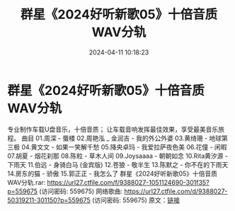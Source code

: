 ﻿---
title: 群星《2024好听新歌05》十倍音质WAV分轨
date: 2024-04-11 10:18:23
categories: WAV车载音乐、镜像
tags: 华语中文
---
# 群星《2024好听新歌05》十倍音质WAV分轨

专业制作车载U盘音乐，十倍音质；
让车载音响发挥最佳效果，享受最美音乐旅程。
曲目
01.周深 - 蜃楼
02.周艳泓 _ 金润吉 - 我的外公外婆
03.黄绮珊 - 地球第三极
04.黄文文 - 如果一笑解千愁
05.降央卓玛 - 我爱拉萨夜色美
06.花僮 - 闲暇
07.胡夏 - 烟花刹那
08.陈粒 - 草木人间
09.Joysaaaa - 朝朝如念
10.Rita黄汐源 - 下雨天
11.伯远 - 身骑白马 (金宾版)
12.苍狼 - 敬半生
13.陈默之 - 你不在的下雨天
14.房东的猫 - 骄傲
15.郭正正 - 我怎么了
群星《2024好听新歌05》十倍音质WAV分轨.rar: https://url27.ctfile.com/f/9388027-1051124690-301f35?p=559675
(访问密码: 559675)
网络歌曲: https://url27.ctfile.com/d/9388027-50319211-301150?p=559675
(访问密码: 559675)
原文：[链接](https://blog.sina.com.cn/s/blog_1647c7e760103153r.html)